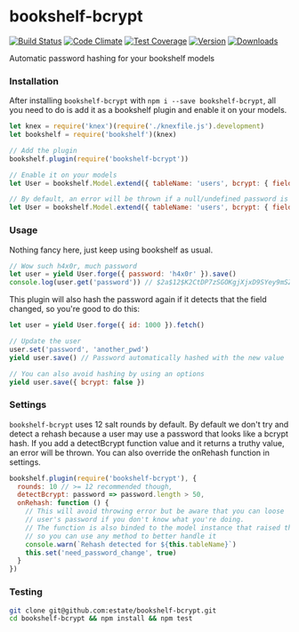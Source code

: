 # bookshelf-bcrypt
[![Build Status](https://circleci.com/gh/estate/bookshelf-bcrypt.svg?style=shield)](https://circleci.com/gh/estate/bookshelf-bcrypt)
[![Code Climate](https://codeclimate.com/github/estate/bookshelf-bcrypt/badges/gpa.svg)](https://codeclimate.com/github/estate/bookshelf-bcrypt)
[![Test Coverage](https://codeclimate.com/github/estate/bookshelf-bcrypt/badges/coverage.svg)](https://codeclimate.com/github/estate/bookshelf-bcrypt/coverage)
[![Version](https://badge.fury.io/js/bookshelf-bcrypt.svg)](http://badge.fury.io/js/bookshelf-bcrypt)
[![Downloads](http://img.shields.io/npm/dm/bookshelf-bcrypt.svg)](https://www.npmjs.com/package/bookshelf-bcrypt)

Automatic password hashing for your bookshelf models

### Installation

After installing `bookshelf-bcrypt` with `npm i --save bookshelf-bcrypt`,
all you need to do is add it as a bookshelf plugin and enable it on your models.

```javascript
let knex = require('knex')(require('./knexfile.js').development)
let bookshelf = require('bookshelf')(knex)

// Add the plugin
bookshelf.plugin(require('bookshelf-bcrypt'))

// Enable it on your models
let User = bookshelf.Model.extend({ tableName: 'users', bcrypt: { field: 'password' } })

// By default, an error will be thrown if a null/undefined password is detected. Use the following to allow null/undefined passwords
let User = bookshelf.Model.extend({ tableName: 'users', bcrypt: { field: 'password', allowEmptyPassword: true } })
```

### Usage

Nothing fancy here, just keep using bookshelf as usual.

```javascript
// Wow such h4x0r, much password
let user = yield User.forge({ password: 'h4x0r' }).save()
console.log(user.get('password')) // $2a$12$K2CtDP7zSGOKgjXjxD9SYey9mSZ9Udio9C95K6wCKZewSP9oBWyPO
```

This plugin will also hash the password again if it detects that the field
changed, so you're good to do this:

```javascript
let user = yield User.forge({ id: 1000 }).fetch()

// Update the user
user.set('password', 'another_pwd')
yield user.save() // Password automatically hashed with the new value

// You can also avoid hashing by using an options
yield user.save({ bcrypt: false })
```

### Settings

`bookshelf-bcrypt` uses 12 salt rounds by default. By default we don't try and detect
a rehash because a user may use a password that looks like a bcrypt hash. If you
add a detectBcrypt function value and it returns a truthy value, an error will be thrown.
You can also override the onRehash function in settings.

```javascript
bookshelf.plugin(require('bookshelf-bcrypt'), {
  rounds: 10 // >= 12 recommended though,
  detectBcrypt: password => password.length > 50,
  onRehash: function () {
    // This will avoid throwing error but be aware that you can loose
    // user's password if you don't know what you're doing.
    // The function is also binded to the model instance that raised the event
    // so you can use any method to better handle it
    console.warn(`Rehash detected for ${this.tableName}`)
    this.set('need_password_change', true)
  }
})
```

### Testing

```bash
git clone git@github.com:estate/bookshelf-bcrypt.git
cd bookshelf-bcrypt && npm install && npm test
```
